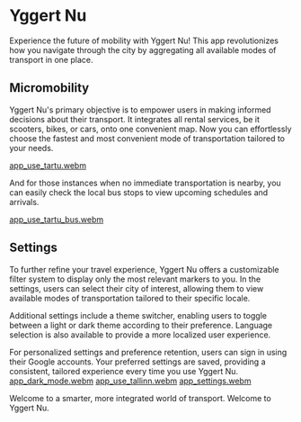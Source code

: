 # Yggert Nu

Experience the future of mobility with Yggert Nu! This app revolutionizes how you navigate through the city by aggregating all available modes of transport in one place.

## Micromobility

Yggert Nu's primary objective is to empower users in making informed decisions about their transport. It integrates all rental services, be it scooters, bikes, or cars, onto one convenient map. Now you can effortlessly choose the fastest and most convenient mode of transportation tailored to your needs.

[app_use_tartu.webm](https://github.com/OolaaPleur/mobility_app/assets/29483340/a744f2b7-59fb-4824-aa7b-5333e7415f68)

And for those instances when no immediate transportation is nearby, you can easily check the local bus stops to view upcoming schedules and arrivals.

[app_use_tartu_bus.webm](https://github.com/OolaaPleur/mobility_app/assets/29483340/8b2d929b-1ea3-40d9-a1cc-ecf276a90a8d)

## Settings

To further refine your travel experience, Yggert Nu offers a customizable filter system to display only the most relevant markers to you. In the settings, users can select their city of interest, allowing them to view available modes of transportation tailored to their specific locale.

Additional settings include a theme switcher, enabling users to toggle between a light or dark theme according to their preference. Language selection is also available to provide a more localized user experience.

For personalized settings and preference retention, users can sign in using their Google accounts. Your preferred settings are saved, providing a consistent, tailored experience every time you use Yggert Nu.
[app_dark_mode.webm](https://github.com/OolaaPleur/mobility_app/assets/29483340/adb46079-1536-4537-8679-d3c5939cf541)
[app_use_tallinn.webm](https://github.com/OolaaPleur/mobility_app/assets/29483340/e21345e6-0cec-446a-94f0-d8fe152a64a9)
[app_settings.webm](https://github.com/OolaaPleur/mobility_app/assets/29483340/f413c5b8-3bfe-4460-878a-2a227f34eaee)

Welcome to a smarter, more integrated world of transport. Welcome to Yggert Nu.
